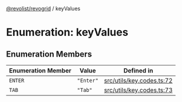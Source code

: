 [@revolist/revogrid](README.md) / keyValues

# Enumeration: keyValues

## Enumeration Members

| Enumeration Member | Value | Defined in |
| ------ | ------ | ------ |
| `ENTER` | `"Enter"` | [src/utils/key.codes.ts:72](https://github.com/revolist/revogrid/blob/a4b231d71029faeb28d2b2f5098e6a96aa320bc0/src/utils/key.codes.ts#L72) |
| `TAB` | `"Tab"` | [src/utils/key.codes.ts:73](https://github.com/revolist/revogrid/blob/a4b231d71029faeb28d2b2f5098e6a96aa320bc0/src/utils/key.codes.ts#L73) |
